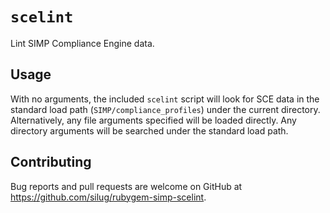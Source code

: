 # `scelint`

Lint SIMP Compliance Engine data.

## Usage

With no arguments, the included `scelint` script will look for SCE data in the standard load path (`SIMP/compliance_profiles`) under the current directory.
Alternatively, any file arguments specified will be loaded directly.  Any directory arguments will be searched under the standard load path.

## Contributing

Bug reports and pull requests are welcome on GitHub at https://github.com/silug/rubygem-simp-scelint.

